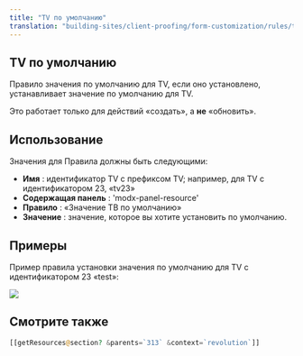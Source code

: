```yaml
---
title: "TV по умолчанию"
translation: "building-sites/client-proofing/form-customization/rules/tv-default"
---
```


## TV по умолчанию

Правило значения по умолчанию для TV, если оно установлено, устанавливает значение по умолчанию для TV.

Это работает только для действий «создать», а **не** «обновить».

## Использование

Значения для Правила должны быть следующими:

- **Имя** : идентификатор TV с префиксом TV; например, для TV с идентификатором 23, «tv23»
- **Содержащая панель** : 'modx-panel-resource'
- **Правило** : «Значение ТВ по умолчанию»
- **Значение** : значение, которое вы хотите установить по умолчанию.

## Примеры

Пример правила установки значения по умолчанию для TV с идентификатором 23 «test»:

![](/download/attachments/18678098/fc-tvDefault.png?version=1&modificationDate=1280153441000)

## Смотрите также

```php
[[getResources@section? &parents=`313` &context=`revolution`]]
```
